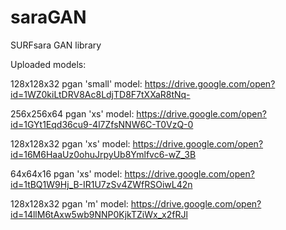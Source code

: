 # saraGAN
SURFsara GAN library

Uploaded models:

128x128x32 pgan 'small' model: https://drive.google.com/open?id=1WZ0kiLtDRV8Ac8LdjTD8F7tXXaR8tNq-

256x256x64 pgan 'xs' model: https://drive.google.com/open?id=1GYt1Eqd36cu9-4l7ZfsNNW6C-T0VzQ-0

128x128x32 pgan 'xs' model: https://drive.google.com/open?id=16M6HaaUz0ohuJrpyUb8Ymlfvc6-wZ_3B

64x64x16 pgan 'xs' model: https://drive.google.com/open?id=1tBQ1W9Hj_B-IR1U7zSv4ZWfRSOiwL42n

128x128x32 pgan 'm' model: https://drive.google.com/open?id=14llM6tAxw5wb9NNP0KjkTZiWx_x2fRJl

